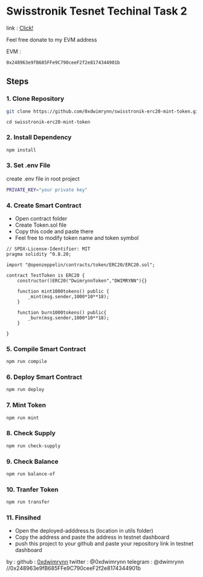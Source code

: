 # Swisstronik Tesnet Techinal Task 2

link : [Click!](https://www.swisstronik.com/testnet2/dashboard)

Feel free donate to my EVM address

EVM :

```bash
0x248963e9fB685FFe9C790ceeF2f2e8174344901b
```

## Steps

### 1. Clone Repository

```bash
git clone https://github.com/0xdwimrynn/swisstronik-erc20-mint-token.git
```

```
cd swisstronik-erc20-mint-token
```

### 2. Install Dependency

```bash
npm install
```

### 3. Set .env File

create .env file in root project

```bash
PRIVATE_KEY="your private key"
```

### 4. Create Smart Contract

- Open contract folder
- Create Token.sol file
- Copy this code and paste there
- Feel free to modify token name and token symbol

```
// SPDX-License-Identifier: MIT
pragma solidity ^0.8.20;

import "@openzeppelin/contracts/token/ERC20/ERC20.sol";

contract TestToken is ERC20 {
    constructor()ERC20("DwimrynnToken","DWIMRYNN"){}

    function mint1000tokens() public {
        _mint(msg.sender,1000*10**18);
    }

    function burn1000tokens() public{
        _burn(msg.sender,1000*10**18);
    }

}
```

### 5. Compile Smart Contract

```bash
npm run compile
```

### 6. Deploy Smart Contract

```bash
npm run deploy
```

### 7. Mint Token

```bash
npm run mint
```

### 8. Check Supply

```bash
npm run check-supply
```

### 9. Check Balance

```bash
npm run balance-of
```

### 10. Tranfer Token

```bash
npm run transfer
```

### 11. Finsihed

- Open the deployed-adddress.ts (location in utils folder)
- Copy the address and paste the address in testnet dashboard
- push this project to your github and paste your repository link in testnet dashboard

by :
github : [0xdwimrynn](https://github.com/0xdwimrynn)
twitter : @0xdwimrynn
telegram : @dwimrynn
//0x248963e9fB685FFe9C790ceeF2f2e8174344901b
